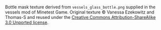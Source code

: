 Bottle mask texture derived from `vessels_glass_bottle.png` supplied in the
vessels mod of Minetest Game. Original texture © Vanessa Ezekowitz and Thomas-S
and reused under the
[Creative Commons Attribution-ShareAlike 3.0 Unported license](https://creativecommons.org/licenses/by/3.0/).
